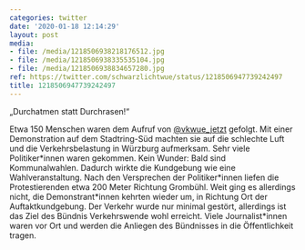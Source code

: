 ```yaml
---
categories: twitter
date: '2020-01-18 12:14:29'
layout: post
media:
- file: /media/1218506938218176512.jpg
- file: /media/1218506938335535104.jpg
- file: /media/1218506938834657280.jpg
ref: https://twitter.com/schwarzlichtwue/status/1218506947739242497
title: 1218506947739242497
---
```

„Durchatmen statt Durchrasen!“



Etwa 150 Menschen waren dem Aufruf von [@vkwue_jetzt](https://twitter.com/vkwue_jetzt) gefolgt. Mit einer Demonstration auf dem Stadtring-Süd machten sie auf die schlechte Luft und die Verkehrsbelastung in Würzburg aufmerksam. 
Sehr viele Politiker\*innen waren gekommen. Kein Wunder: Bald sind Kommunalwahlen. Dadurch wirkte die Kundgebung wie eine Wahlveranstaltung. Nach den Versprechen der Politiker\*innen liefen die Protestierenden etwa 200 Meter Richtung Grombühl.
Weit ging es allerdings nicht, die Demonstrant\*innen kehrten wieder um, in Richtung Ort der Auftaktkundgebung.
Der Verkehr wurde nur minimal gestört, allerdings ist das Ziel des Bündnis Verkehrswende wohl erreicht. Viele Journalist\*innen waren vor Ort und werden die Anliegen des Bündnisses in die Öffentlichkeit tragen.